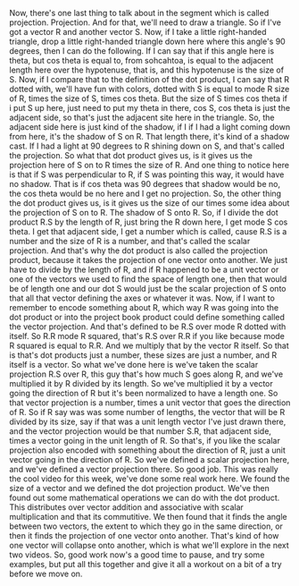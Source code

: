 Now, there's one last thing to talk about in the segment which is called projection. Projection. And for that, we'll need to draw a triangle. So if I've got a vector R and another vector S. Now, if I take a little right-handed triangle, drop a little right-handed triangle down here where this angle's 90 degrees, then I can do the following. If I can say that if this angle here is theta, but cos theta is equal to, from sohcahtoa, is equal to the adjacent length here over the hypotenuse, that is, and this hypotenuse is the size of S. Now, if I compare that to the definition of the dot product, I can say that R dotted with, we'll have fun with colors, dotted with S is equal to mode R size of R, times the size of S, times cos theta. But the size of S times cos theta if i put S up here, just need to put my theta in there, cos S, cos theta is just the adjacent side, so that's just the adjacent site here in the triangle. So, the adjacent side here is just kind of the shadow, if I if I had a light coming down from here, it's the shadow of S on R. That length there, it's kind of a shadow cast. If I had a light at 90 degrees to R shining down on S, and that's called the projection. So what that dot product gives us, is it gives us the projection here of S on to R times the size of R. And one thing to notice here is that if S was perpendicular to R, if S was pointing this way, it would have no shadow. That is if cos theta was 90 degrees that shadow would be no, the cos theta would be no here and I get no projection. So, the other thing the dot product gives us, is it gives us the size of our times some idea about the projection of S on to R. The shadow of S onto R. So, if I divide the dot product R.S by the length of R, just bring the R down here, I get mode S cos theta. I get that adjacent side, I get a number which is called, cause R.S is a number and the size of R is a number, and that's called the scalar projection. And that's why the dot product is also called the projection product, because it takes the projection of one vector onto another. We just have to divide by the length of R, and if R happened to be a unit vector or one of the vectors we used to find the space of length one, then that would be of length one and our dot S would just be the scalar projection of S onto that all that vector defining the axes or whatever it was. Now, if I want to remember to encode something about R, which way R was going into the dot product or into the project book product could define something called the vector projection. And that's defined to be R.S over mode R dotted with itself. So R.R mode R squared, that's R.S over R.R if you like because mode R squared is equal to R.R. And we multiply that by the vector R itself. So that is that's dot products just a number, these sizes are just a number, and R itself is a vector. So what we've done here is we've taken the scalar projection R.S over R, this guy that's how much S goes along R, and we've multiplied it by R divided by its length. So we've multiplied it by a vector going the direction of R but it's been normalized to have a length one. So that vector projection is a number, times a unit vector that goes the direction of R. So if R say was was some number of lengths, the vector that will be R divided by its size, say if that was a unit length vector I've just drawn there, and the vector projection would be that number S.R, that adjacent side, times a vector going in the unit length of R. So that's, if you like the scalar projection also encoded with something about the direction of R, just a unit vector going in the direction of R. So we've defined a scalar projection here, and we've defined a vector projection there. So good job. This was really the cool video for this week, we've done some real work here. We found the size of a vector and we defined the dot projection product. We've then found out some mathematical operations we can do with the dot product. This distributes over vector addition and associative with scalar multiplication and that its commutitive. We then found that it finds the angle between two vectors, the extent to which they go in the same direction, or then it finds the projection of one vector onto another. That's kind of how one vector will collapse onto another, which is what we'll explore in the next two videos. So, good work now's a good time to pause, and try some examples, but put all this together and give it all a workout on a bit of a try before we move on.